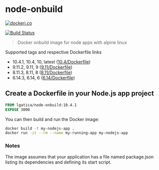 # node-onbuild

[![dockeri.co](http://dockeri.co/image/lgatica/node-onbuild)](https://hub.docker.com/r/lgatica/node-onbuild/)

[![Build Status](https://travis-ci.org/lgaticaq/node-onbuild.svg?branch=master)](https://travis-ci.org/lgaticaq/node-onbuild)

> Docker onbuild image for node apps with alpine linux

Supported tags and respective Dockerfile links

* 10.4.1, 10.4, 10, latest ([10.4/Dockerfile](https://github.com/lgaticaq/node-onbuild/blob/master/10.4.1/Dockerfile))
* 9.11.2, 9.11, 9 ([9.11/Dockerfile](https://github.com/lgaticaq/node-onbuild/blob/master/9.11.2/Dockerfile))
* 8.11.3, 8.11, 8 ([8.11/Dockerfile](https://github.com/lgaticaq/node-onbuild/blob/master/8.11.3/Dockerfile))
* 6.14.3, 6.14, 6 ([6.14/Dockerfile](https://github.com/lgaticaq/node-onbuild/blob/master/6.14.3/Dockerfile))

## Create a Dockerfile in your Node.js app project

```dockerfile
FROM lgatica/node-onbuild:10.4.1
EXPOSE 3000
```

You can then build and run the Docker image:

```bash
docker build -t my-nodejs-app .
docker run -it --rm --name my-running-app my-nodejs-app
```

### Notes

The image assumes that your application has a file named package.json listing its dependencies and defining its start script.
